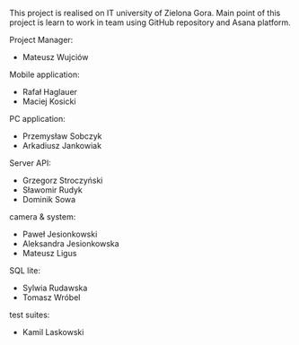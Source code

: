 This project is realised on IT university of Zielona Gora.
Main point of this project is learn to work in team using 
GitHub repository and Asana platform.

Project Manager:
- Mateusz Wujciów

Mobile application:
- Rafał Haglauer
- Maciej Kosicki

PC application:
- Przemysław Sobczyk
- Arkadiusz Jankowiak

Server API:
- Grzegorz Stroczyński
- Sławomir Rudyk
- Dominik Sowa

camera & system:
- Paweł Jesionkowski
- Aleksandra Jesionkowska
- Mateusz Ligus

SQL lite:
- Sylwia Rudawska
- Tomasz Wróbel

test suites:
- Kamil Laskowski
